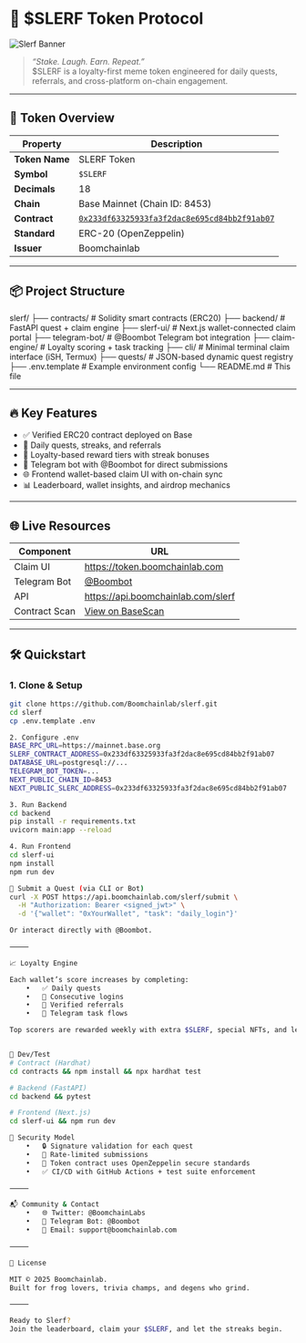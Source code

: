 # 🐸 $SLERF Token Protocol

![Slerf Banner](https://i.imgur.com/1tzEGkO.jpeg)

> *“Stake. Laugh. Earn. Repeat.”*  
> $SLERF is a loyalty-first meme token engineered for daily quests, referrals, and cross-platform on-chain engagement.

---

## 🧬 Token Overview

| Property        | Description                                                                 |
|----------------|-----------------------------------------------------------------------------|
| **Token Name**  | SLERF Token                                                                 |
| **Symbol**      | `$SLERF`                                                                    |
| **Decimals**    | 18                                                                          |
| **Chain**       | Base Mainnet (Chain ID: 8453)                                               |
| **Contract**    | [`0x233df63325933fa3f2dac8e695cd84bb2f91ab07`](https://basescan.org/address/0x233df63325933fa3f2dac8e695cd84bb2f91ab07) |
| **Standard**    | ERC-20 (OpenZeppelin)                                                       |
| **Issuer**      | Boomchainlab                                                                |

---

## 📦 Project Structure
slerf/
├── contracts/            # Solidity smart contracts (ERC20)
├── backend/              # FastAPI quest + claim engine
├── slerf-ui/             # Next.js wallet-connected claim portal
├── telegram-bot/         # @Boombot Telegram bot integration
├── claim-engine/         # Loyalty scoring + task tracking
├── cli/                  # Minimal terminal claim interface (iSH, Termux)
├── quests/               # JSON-based dynamic quest registry
├── .env.template         # Example environment config
└── README.md             # This file

---

## 🔥 Key Features

- ✅ Verified ERC20 contract deployed on Base
- 🎯 Daily quests, streaks, and referrals
- 🧠 Loyalty-based reward tiers with streak bonuses
- 🤖 Telegram bot with @Boombot for direct submissions
- 🌐 Frontend wallet-based claim UI with on-chain sync
- 📊 Leaderboard, wallet insights, and airdrop mechanics

---

## 🌐 Live Resources

| Component      | URL                                      |
|----------------|------------------------------------------|
| Claim UI       | https://token.boomchainlab.com           |
| Telegram Bot   | [@Boombot](https://t.me/Boombot)         |
| API            | https://api.boomchainlab.com/slerf       |
| Contract Scan  | [View on BaseScan](https://basescan.org/address/0x233df63325933fa3f2dac8e695cd84bb2f91ab07) |

---

## 🛠 Quickstart

### 1. Clone & Setup

```bash
git clone https://github.com/Boomchainlab/slerf.git
cd slerf
cp .env.template .env

2. Configure .env
BASE_RPC_URL=https://mainnet.base.org
SLERF_CONTRACT_ADDRESS=0x233df63325933fa3f2dac8e695cd84bb2f91ab07
DATABASE_URL=postgresql://...
TELEGRAM_BOT_TOKEN=...
NEXT_PUBLIC_CHAIN_ID=8453
NEXT_PUBLIC_SLERC_ADDRESS=0x233df63325933fa3f2dac8e695cd84bb2f91ab07

3. Run Backend
cd backend
pip install -r requirements.txt
uvicorn main:app --reload

4. Run Frontend
cd slerf-ui
npm install
npm run dev

🤖 Submit a Quest (via CLI or Bot)
curl -X POST https://api.boomchainlab.com/slerf/submit \
  -H "Authorization: Bearer <signed_jwt>" \
  -d '{"wallet": "0xYourWallet", "task": "daily_login"}'

Or interact directly with @Boombot.

⸻

📈 Loyalty Engine

Each wallet’s score increases by completing:
	•	✅ Daily quests
	•	🔁 Consecutive logins
	•	👥 Verified referrals
	•	🎯 Telegram task flows

Top scorers are rewarded weekly with extra $SLERF, special NFTs, and leaderboard trophies.


🧪 Dev/Test
# Contract (Hardhat)
cd contracts && npm install && npx hardhat test

# Backend (FastAPI)
cd backend && pytest

# Frontend (Next.js)
cd slerf-ui && npm run dev

🔐 Security Model
	•	🔒 Signature validation for each quest
	•	🚫 Rate-limited submissions
	•	🧱 Token contract uses OpenZeppelin secure standards
	•	✅ CI/CD with GitHub Actions + test suite enforcement

⸻

📬 Community & Contact
	•	🌐 Twitter: @BoomchainLabs
	•	🧪 Telegram Bot: @Boombot
	•	💌 Email: support@boomchainlab.com

⸻

🧾 License

MIT © 2025 Boomchainlab.
Built for frog lovers, trivia champs, and degens who grind.

⸻

Ready to Slerf?
Join the leaderboard, claim your $SLERF, and let the streaks begin.
